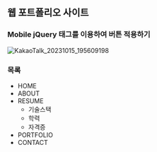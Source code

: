 ## 웹 포트폴리오 사이트

### Mobile jQuery 태그를 이용하여 버튼 적용하기

![KakaoTalk_20231015_195609198](https://github.com/wkdtpqls/cordova-project/assets/112832631/11eb3c08-3e96-470d-9af2-4cd7d67d7ea3)



### 목록
- HOME
- ABOUT
- RESUME
    - 기술스택
    - 학력
    - 자격증
- PORTFOLIO
- CONTACT
        

